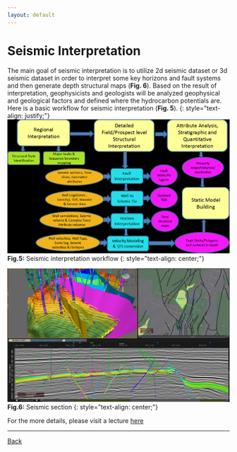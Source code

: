 ```yaml
---
layout: default
---
```


# Seismic Interpretation

The main goal of seismic interpretation is to utilize 2d seismic dataset or 3d seismic dataset in order to interpret some key horizons and fault systems and then generate depth structural maps (**Fig. 6**). 
Based on the result of interpretation, geophysicists and geologists will be analyzed geophysical and geological factors and defined where the hydrocarbon potentials are. Here is a basic workflow for seismic interpretation (**Fig. 5**).
{: style="text-align: justify;"}
![workflow](../assets/img/workflow.jpg)
**Fig.5:** Seismic interpretation workflow
{: style="text-align: center;"}

![seismicsection](../assets/img/Seismicsection.png)
**Fig.6:** Seismic section
{: style="text-align: center;"}


For the more details, please visit a lecture [here](https://slideplayer.com/slide/703696/)
* * *
[Back](./upstream.html)
